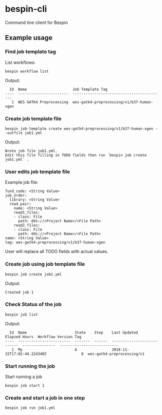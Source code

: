 # bespin-cli
Command line client for Bespin


## Example usage

### Find job template tag
List workflows:
```
bespin workflow list
```
Output:
```
  Id  Name                     Job Template Tag
----  -----------------------  ------------------------------------------
   1  WES GATK4 Preprocessing  wes-gatk4-preprocessing/v1/b37-human-xgen
```


### Create job template file
```
bespin job-template create wes-gatk4-preprocessing/v1/b37-human-xgen --outfile job1.yml
```
Output:
```
Wrote job file job1.yml.
Edit this file filling in TODO fields then run `bespin job create job1.yml` .
```


### User edits job template file
Example job file:
```
fund_code: <String Value>
job_order:
  library: <String Value>
  read_pair:
    name: <String Value>
    read1_files:
    - class: File
      path: dds://<Project Name>/<File Path>
    read2_files:
    - class: File
      path: dds://<Project Name>/<File Path>
name: <String Value>
tag: wes-gatk4-preprocessing/v1/b37-human-xgen
```
User will replace all TODO fields with actual values.


### Create job using job template file
```
bespin job create job1.yml
```
Output:
```
Created job 1
```

### Check Status of the job
```
bespin job list
```
Output:
```
  Id  Name                      State    Step    Last Updated                   Elapsed Hours  Workflow Version Tag
----  ------------------------  -------  ------  ---------------------------  ---------------  ---------------------------
   1  My                        A                2018-11-15T17:02:44.224348Z                0  wes-gatk4-preprocessing/v1   
```

### Start running the job
Start running a job
```
bespin job start 1
```

### Create and start a job in one step
```
bespin job run job1.yml
```
